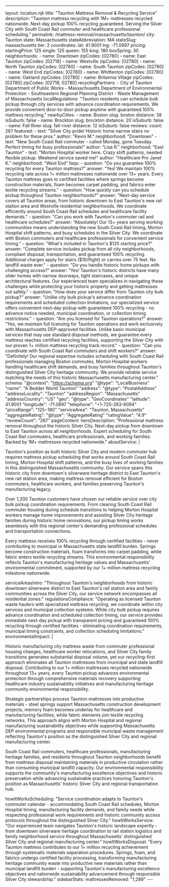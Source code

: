---
layout: location.njk
title: "Taunton Mattress Removal & Recycling Service"
description: "Taunton mattress recycling with 1M+ mattresses recycled nationwide. Next-day pickup 100% recycling guaranteed. Serving the Silver City with South Coast Rail commuter and healthcare professional scheduling."
permalink: /mattress-removal/massachusetts/taunton/
city: Taunton state: Massachusetts stateAbbreviation: MA stateSlug: massachusetts tier: 2 coordinates: lat: 41.9001 lng: -71.0897 pricing: startingPrice: 125 single: 125 queen: 155 king: 180 boxSpring: 30 neighborhoods: - name: Downtown zipCodes: [02780] - name: East Taunton zipCodes: [02718] - name: Westville zipCodes: [02780] - name: North Taunton zipCodes: [02780] - name: South Taunton zipCodes: [02780] - name: West End zipCodes: [02780] - name: Whittenton zipCodes: [02780] - name: Oakland zipCodes: [02780] - name: Britannia Village zipCodes: [02780] zipCodes: [02718, 02780] recyclingPartners: - City of Taunton Department of Public Works - Massachusetts Department of Environmental Protection - Southeastern Regional Planning District - Waste Management of Massachusetts localRegulations: "Taunton residents can schedule bulk pickup through city services with advance coordination requirements. We provide convenient door-to-door pickup anytime with guaranteed 100% mattress recycling." nearbyCities: - name: Boston slug: boston distance: 38 isSuburb: false - name: Brockton slug: brockton distance: 20 isSuburb: false - name: Fall River slug: fall-river distance: 12 isSuburb: false reviews: count: 267 featured: - text: "Silver City pride! Historic home narrow stairs no problem for these pros." author: "Kevin M." neighborhood: "Downtown" - text: "New South Coast Rail commuter - called Monday, gone Tuesday. Perfect timing for busy professionals!" author: "Lisa R." neighborhood: "East Taunton" - text: "Morton Hospital worker here. Crazy shift patterns, needed flexible pickup. Weekend service saved me!" author: "Healthcare Pro Janet K." neighborhood: "West End" faqs: - question: "Do you guarantee 100% recycling for every Taunton mattress?" answer: "Yes! We maintain 100% recycling rate across 1+ million mattresses nationwide over 13+ years. Every Taunton mattress goes to certified facilities where springs become construction materials, foam becomes carpet padding, and fabrics enter textile recycling streams." - question: "How quickly can you schedule pickup throughout Taunton neighborhoods?" answer: "Next-day service covers all Taunton areas, from historic downtown to East Taunton's new rail station area and Westville residential neighborhoods. We coordinate efficiently around South Coast Rail schedules and healthcare facility demands." - question: "Can you work with Taunton's commuter rail and healthcare schedules?" answer: "Absolutely! Our 13+ years serving working communities means understanding the new South Coast Rail timing, Morton Hospital shift patterns, and busy schedules in the Silver City. We coordinate with Boston commuters and healthcare professionals for convenient service timing." - question: "What's included in Taunton's $125 starting price?" answer: "Complete service includes pickup from all city neighborhoods, compliant disposal, transportation, and guaranteed 100% recycling. Additional charges apply for stairs ($10/flight) or carries over 75 feet. No landfill waste ever." - question: "Do you handle historic home pickups with challenging access?" answer: "Yes! Taunton's historic districts have many older homes with narrow doorways, tight staircases, and unique architectural features. Our experienced team specializes in navigating these challenges while protecting your historic property and getting mattresses out safely." - question: "How does your service differ from Taunton city bulk pickup?" answer: "Unlike city bulk pickup's advance coordination requirements and scheduled collection limitations, our specialized service offers convenient next-day pickup with guaranteed 100% recycling - no advance notice needed, municipal coordination, or collection timing restrictions." - question: "Are you licensed for Taunton operations?" answer: "Yes, we maintain full licensing for Taunton operations and work exclusively with Massachusetts DEP-approved facilities. Unlike basic municipal services that may use standard disposal methods, we guarantee every mattress reaches certified recycling facilities, supporting the Silver City with our proven 1+ million mattress recycling track record." - question: "Can you coordinate with South Coast Rail commuters and shift workers?" answer: "Definitely! Our regional expertise includes scheduling with South Coast Rail professionals managing Boston commutes, Morton Hospital workers handling healthcare shift demands, and busy families throughout Taunton's distinguished Silver City heritage community. We provide reliable service matching the needs of this historic Massachusetts manufacturing center." schema: "@context": "https://schema.org" "@type": "LocalBusiness" "name": "A Bedder World Taunton" "address": "@type": "PostalAddress" "addressLocality": "Taunton" "addressRegion": "Massachusetts" "addressCountry": "US" "geo": "@type": "GeoCoordinates" "latitude": 41.9001 "longitude": -71.0897 "telephone": "+1-720-263-6094" "priceRange": "$125-$180" "serviceArea": "Taunton, Massachusetts" "aggregateRating": "@type": "AggregateRating" "ratingValue": "4.9" "reviewCount": "267" pageContent: heroDescription: "Professional mattress removal throughout the historic Silver City. Next-day pickup from downtown to East Taunton across all neighborhoods. Expert scheduling for South Coast Rail commuters, healthcare professionals, and working families. Backed by 1M+ mattresses recycled nationwide." aboutService: | <p>Taunton's position as both historic Silver City and modern commuter hub requires mattress pickup scheduling that works around South Coast Rail timing, Morton Hospital shift patterns, and the busy lives of working families in this distinguished Massachusetts community. Our service spans this historic city from downtown's silverware heritage district to East Taunton's new rail station area, making mattress removal efficient for Boston commuters, healthcare workers, and families preserving Taunton's manufacturing legacy.</p> <p>Over 1,200 Taunton customers have chosen our reliable service over city bulk pickup coordination requirements. From clearing South Coast Rail commuter housing during schedule transitions to helping Morton Hospital workers manage home improvements and assisting Silver City heritage families during historic home renovations, our pickup timing works seamlessly with this regional center's demanding professional schedules and transportation connections.</p> <p>Every mattress receives 100% recycling through certified facilities - never contributing to municipal or Massachusetts state landfill burden. Springs become construction materials, foam transforms into carpet padding, while fabric enters textile recycling streams. This environmental responsibility reflects Taunton's manufacturing heritage values and Massachusetts' environmental commitment, supported by our 1+ million mattress recycling milestone nationwide.</p> serviceAreasIntro: "Throughout Taunton's neighborhoods from historic downtown silverware district to East Taunton's rail station area and family communities across the Silver City, our service network encompasses all residential zones:" regulationsCompliance: "Operating as licensed Taunton waste haulers with specialized mattress recycling, we coordinate within city services and municipal collection systems. While city bulk pickup requires advance coordination and scheduled collection timing, our service provides immediate next-day pickup with transparent pricing and guaranteed 100% recycling through certified facilities - eliminating coordination requirements, municipal timing constraints, and collection scheduling limitations." environmentalImpact: | <p>Historic manufacturing city mattress waste from commuter professional housing changes, healthcare worker relocations, and Silver City family transitions generates substantial disposal volume, yet our recycling-first approach eliminates all Taunton mattresses from municipal and state landfill disposal. Contributing to our 1+ million mattresses recycled nationwide throughout 13+ years, every Taunton pickup advances environmental protection through comprehensive materials recovery supporting healthcare industry sustainability initiatives and manufacturing heritage community environmental responsibility.</p> <p>Strategic partnerships process Taunton mattresses into productive materials - steel springs support Massachusetts construction development projects, memory foam becomes underlay for healthcare and manufacturing facilities, while fabric elements join textile recycling networks. This approach aligns with Morton Hospital and regional manufacturing sustainability objectives while supporting Massachusetts DEP environmental programs and responsible municipal waste management reflecting Taunton's position as the distinguished Silver City and regional manufacturing center.</p> <p>South Coast Rail commuters, healthcare professionals, manufacturing heritage families, and residents throughout Taunton neighborhoods benefit from mattress disposal maintaining materials in productive circulation rather than consuming municipal landfill capacity. Our environmental responsibility supports the community's manufacturing excellence objectives and historic preservation while advancing sustainable practices honoring Taunton's position as Massachusetts' historic Silver City and regional transportation hub.</p> howItWorksScheduling: "Service coordination adapts to Taunton's commuter calendar - accommodating South Coast Rail schedules, Morton Hospital timing, manufacturing facility demands, and family needs while respecting professional work requirements and historic community access protocols throughout the distinguished Silver City." howItWorksService: "Our experienced team navigates Taunton's historic landscape expertly - from downtown silverware heritage coordination to rail station logistics and family neighborhood service throughout Massachusetts' distinguished Silver City and regional manufacturing center." howItWorksDisposal: "Every Taunton mattress contributes to our 1+ million recycling achievement through systematic materials separation procedures. Springs, foam, and fabrics undergo certified facility processing, transforming manufacturing heritage community waste into productive new materials rather than municipal landfill burden - supporting Taunton's manufacturing excellence objectives and nationwide sustainability advancement through responsible Silver City stewardship." sidebarStats: mattressesRemoved: "1,289" ---